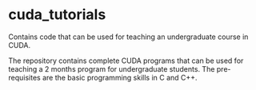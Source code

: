 # cuda_tutorials
Contains code that can be used for teaching an undergraduate course in CUDA.

The repository contains complete CUDA programs that can be used for teaching a 2 months program for undergraduate students. The pre-requisites are the basic programming skills in C and C++.
